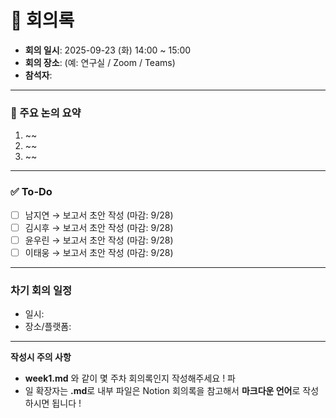 # 📝 회의록

- **회의 일시**: 2025-09-23 (화) 14:00 ~ 15:00
- **회의 장소**: (예: 연구실 / Zoom / Teams)
- **참석자**:
  
---

### 📍 주요 논의 요약
1. ~~ 
2. ~~
3. ~~

---

### ✅ To-Do
- [ ] 남지연 → 보고서 초안 작성 (마감: 9/28)
- [ ] 김시후 → 보고서 초안 작성 (마감: 9/28)
- [ ] 윤우린 → 보고서 초안 작성 (마감: 9/28)
- [ ] 이태웅 → 보고서 초안 작성 (마감: 9/28)
---

### 차기 회의 일정
- 일시:  
- 장소/플랫폼:  

---
**작성시 주의 사항**
- **week1.md** 와 같이 몇 주차 회의록인지 작성해주세요 ! 파
- 일 확장자는 **.md**로 내부 파일은 Notion 회의록을 참고해서 **마크다운 언어**로 작성하시면 됩니다 !
